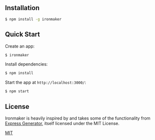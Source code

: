 ## Installation

```sh
$ npm install -g ironmaker
```

## Quick Start

Create an app:

```bash
$ ironmaker
```

Install dependencies:

```bash
$ npm install
```

Start the app at `http://localhost:3000/`:

```bash
$ npm start
```

## License

Ironmaker is heavily inspired by and takes some of the functionality from [Express Generator](https://github.com/expressjs/generator), itself licensed under the MIT License.

[MIT](LICENSE)
